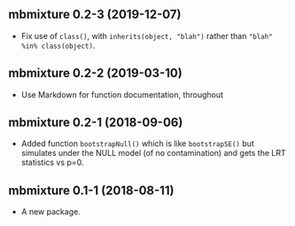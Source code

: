 ## mbmixture 0.2-3 (2019-12-07)

- Fix use of `class()`, with `inherits(object, "blah")` rather than
  `"blah" %in% class(object)`.


## mbmixture 0.2-2 (2019-03-10)

- Use Markdown for function documentation, throughout


## mbmixture 0.2-1 (2018-09-06)

- Added function `bootstrapNull()` which is like `bootstrapSE()` but
  simulates under the NULL model (of no contamination) and gets the
  LRT statistics vs p=0.


## mbmixture 0.1-1 (2018-08-11)

- A new package.
